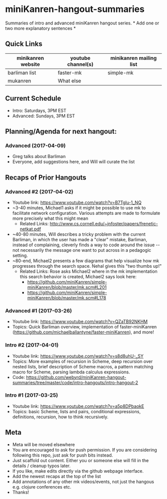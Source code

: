 # miniKanren-hangout-summaries
Summaries of intro and advanced miniKanren hangout series. * Add one or two more explanatory sentences *

## Quick Links

| minikanren website | youtube channel(s) | minikanren mailing list |
|--------------------|--------------------|-------------------------|
| barliman list | faster-mk | simple-mk |
|  mukanren | What else |  |

## Current Schedule
* Intro: Saturdays, 3PM EST
* Advanced: Sundays, 3PM EST

## Planning/Agenda for next hangout:
### Advanced (2017-04-09)
* Greg talks about Barliman
* Everyone, add suggestions here, and Will will curate the list

## Recaps of Prior Hangouts
### Advanced #2 (2017-04-02)
* Youtube link: https://www.youtube.com/watch?v=B7Tglu-1_NQ
* ~3-40 minutes, Michael1 asks if it might be possible to use mk to facilitate network configuration.  Various attempts are made to formulate more precisely what this might mean
  * Related Links: http://www.cs.cornell.edu/~jnfoster/papers/frenetic-netkat.pdf
* ~40-80 minutes, Will describes a tricky problem with the current Barliman, in which the user has made a "clear" mistake, Barliman, instead of complaining, cleverly finds a way to code around the issue -- not necessarily the message one want to put across in a pedagogic setting.
* ~80-end, Michael2 presents a few diagrams that help visualize how mk progresses through the search space.  Nehal gives this "two thumbs up!"
  * Related Links: Rose asks Michael2 where in the mk implementation this search behavior is created, Michael2 says look here:
    * https://github.com/miniKanren/simple-miniKanren/blob/master/mk.scm#L201 
    * https://github.com/miniKanren/simple-miniKanren/blob/master/mk.scm#L178

### Advanced #1 (2017-03-26)
* Youtube link: https://www.youtube.com/watch?v=QZaTB92NKHM
* Topics: Quick Barliman overview, implementation of faster-miniKanren (https://github.com/michaelballantyne/faster-miniKanren), and more!

### Intro #2 (2017-04-01)
* Youtube link: https://www.youtube.com/watch?v=s8d8uhU-_SY
* Topics: More examples of recursion in Scheme, deep recursion over nested lists, brief description of Scheme macros, a pattern matching macro for Scheme, parsing lambda calculus expressions.
* Code: https://github.com/webyrd/miniKanren-hangout-summaries/tree/master/code/intro-hangouts/intro-hangout-2

### Intro #1 (2017-03-25)
* Youtube link: https://www.youtube.com/watch?v=a5p8DPbaokE
* Topics: basic Scheme, lists and pairs, conditional expressions, definitions, recursion, how to think recursively.

## Meta
* Meta will be moved elsewhere
* You are encouraged to ask for push permission.  If you are considering following this repo, just ask for push bits instead. 
* Just scaffold out content.  Either you or someone else will fill in the details / cleanup typos later. 
* If you like, make edits directly via the github webpage interface.
* Add the newest recaps at the top of the list 
* Add annotations of any other mk videos/events, not just the hangous e.g. clojure conferences etc. 
* Thanks!










